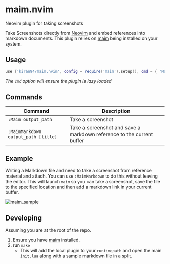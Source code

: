 # maim.nvim 

Neovim plugin for taking screenshots 

Take Screenshots directly from [Neovim](https://github.com/neovim/neovim) and embed references into markdown documents. This plugin relies on [maim](https://github.com/naelstrof/maim) being installed on your system.

## Usage

```lua
use {'kiran94/maim.nvim', config = require('maim').setup(), cmd = { 'Maim', 'MaimMarkdown' } }
```

*The `cmd` option will ensure the plugin is lazy loaded*

## Commands 

| Command                             | Description                                                           |
| --------                            | ------------                                                          |
| `:Maim output_path`                 | Take a screenshot                                                     |
| `:MaimMarkdown output_path [title]` | Take a screenshot and save a markdown reference to the current buffer |

## Example 

Writing a Markdown file and need to take a screenshot from reference material and attach. You can use `:MaimMarkdown` to do this without leaving the editor. This will launch `maim` so you can take a screenshot, save the file to the specified location and then add a markdown link in your current buffer.

![maim_sample](https://media.giphy.com/media/3XXUv33JRQNzSKWaPr/giphy.gif)

## Developing 

Assuming you are at the root of the repo.

1. Ensure you have [maim](https://github.com/naelstrof/maim#installation) installed.
2. run `make`
    - This will add the local plugin to your `runtimepath` and open the main `init.lua` along with a sample markdown file in a split.

